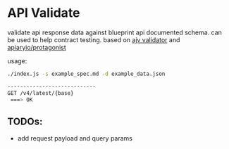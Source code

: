 # API Validate

validate api response data against blueprint api documented schema. can be used to help contract testing.
based on [ajv validator](https://ajv.js.org/) and [apiaryio/protagonist](https://github.com/apiaryio/protagonist)

usage:
```bash
./index.js -s example_spec.md -d example_data.json

----------------------------
GET /v4/latest/{base}
 ===> OK
```

## TODOs:
* add request payload and query params
